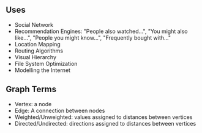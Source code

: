 ## Uses

- Social Network
- Recommendation Engines: "People also watched...", "You might also like...", "People you might know...", "Frequently bought with..."
- Location Mapping
- Routing Algorithms
- Visual Hierarchy
- File System Optimization
- Modelling the Internet

## Graph Terms

- Vertex: a node
- Edge: A connection between nodes
- Weighted/Unweighted: values assigned to distances between vertices
- Directed/Undirected: directions assigned to distances between vertices
